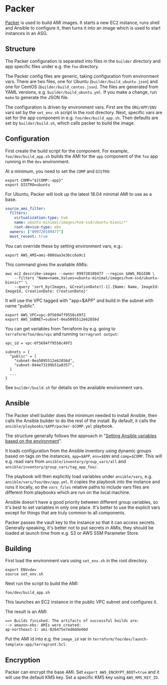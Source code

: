 # Packer

[Packer](https://www.packer.io/) is used to build AMI images.
It starts a new EC2 instance, runs shell and Ansible to configure
it, then turns it into an image which is used to start instances in an ASG.

## Structure

The Packer configuration is separated into files in the `builder`
directory and app specific files under e.g. the `foo` directory.

The Packer config files are generic, taking configuration from environment
vars. There are two files, one for Ubuntu (`builder/build_ubuntu.json`) and one
for CentOS (`builder/build_centos.json`). The files are generated from YAML
versions, e.g. `builder/build_ubuntu.yml`. If you make a change, run `make` to
generate the JSON file.

The configuration is driven by environment vars. First are the `ORG/APP/ENV`
vars set by the `set_env.sh` script in the root directory. Next, specific vars
are set for the app component in e.g. `foo/dev/build_app.sh`. Then defaults
are set by `builder/build.sh`, which calls packer to build the image.

## Configuration

First create the build script for the component. For example,
`foo/dev/build_app.sh` builds the AMI for the `app` component of the `foo` app
running in the `dev` environment.

At a minimum, you need to set the `COMP` and `DISTRO`:

```shell
export COMP="${COMP:-app}"
export DISTRO=ubuntu
```

For Ubuntu, Packer will look up the latest 18.04 minimal AMI to use as a base.

```yaml
source_ami_filter:
  filters:
    virtualization-type: hvm
    name: ubuntu-minimal/images/hvm-ssd/ubuntu-bionic*"
    root-device-type: ebs
  owners: ["099720109477"]
  most_recent: true
```

You can override these by setting environment vars, e.g.:

```shell
export AWS_AMI=ami-000daa3e36cc6a9c1
```

This command gives the available AMIs:

```shell
aws ec2 describe-images --owner 099720109477 --region $AWS_REGION \
    --filters "Name=name,Values=ubuntu-minimal/images/hvm-ssd/ubuntu-bionic*" \
    --query 'sort_by(Images, &CreationDate)[-1].{Name: Name, ImageId: ImageId, CreationDate: CreationDate}'
```

It will use the VPC tagged with "app=$APP" and build in the subnet with name "public".

```shell
export AWS_VPC=vpc-0f5694ff9558c49f2
export AWS_SUBNET=subnet-0ea5095512e62856d
```

You can get variables from Terraform by e.g. going to
`terraform/foo/dev/vpc` and running `terragrunt output`:

    vpc_id = vpc-0f5694ff9558c49f2

    subnets = {
      "public" = [
        "subnet-0ea5095512e62856d",
        "subnet-044e73199b51a0357",
      ]
      ...
    }

See `builder/build.sh` for details on the available environment vars.

## Ansible

The Packer shell builder does the minimum needed to install Ansible, then
calls the Ansible builder to do the rest of the install.
By default, it calls the `ansible/playbooks/$APP/packer-$COMP.yml` playbook.

The structure generally follows the approach in "[Setting Ansible variables
based on the environment](https://www.cogini.com/blog/setting-ansible-variables-based-on-the-environment/)".

It loads configuration from the Ansible inventory using dynamic groups
based on tags on the instances, `app=$APP`, `env=$ENV` and `comp=$COMP`.
This will e.g. read vars from `ansible/inventory/group_vars/all`
and `ansible/inventory/group_vars/tag_app_foo/`.

The playbook will then explicitly load variables under `ansible/vars`, e.g. `ansible/vars/foo/dev/app.yml`.
It copies the playbook into the instance and runs it locally, so the
`vars_files` relative paths to include vars files are different from playbooks
which are run on the local machine.

Ansible doesn't have a good priority between different group variables, so it's
best to set variables in only one place. It's better to use the explicit vars
except for things that are truly common to all components.

Packer passes the vault key to the instance so that it can access secrets.
Generally speaking, it's better not to put secrets in AMIs, they should
be loaded at launch time from e.g. S3 or AWS SSM Parameter Store.

## Building

First load the environment vars using `set_env.sh` in the root directory.

```shell
export ENV=dev
source set_env.sh
```

Next run the script to build the AMI:

```shell
foo/dev/build_app.sh
```

This launches an EC2 instance in the public VPC subnet and configures it.

The result is an AMI:

    ==> Builds finished. The artifacts of successful builds are:
    --> amazon-ebs: AMIs were created:
    ap-northeast-1: ami-026475e7ed8dde60d

Put the AMI id into e.g. the `image_id` var in
`terraform/foo/dev/launch-template-app/terragrunt.hcl`.

## Encryption

Packer can encrypt the base AMI. Set `export AWS_ENCRYPT_BOOT=true` and it will
use the default KMS key. Set a specific KMS key using `AWS_KMS_KEY_ID`.
